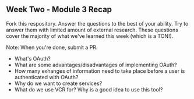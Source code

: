 ## Week Two - Module 3 Recap

Fork this respository. Answer the questions to the best of your ability. Try to answer them with limited amount of external research. These questions cover the majority of what we've learned this week (which is a TON!). 

Note: When you're done, submit a PR. 

* What's OAuth?
* What are some advantages/disadvantages of implementing OAuth?
* How many exhanges of information need to take place before a user is authenticated with OAuth?
* Why do we want to create services?
* What do we use VCR for? Why is a good idea to use this tool?
